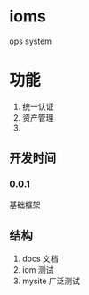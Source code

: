 # ioms
ops system



# 功能
1. 统一认证
2. 资产管理
3.



## 开发时间
### 0.0.1
基础框架



## 结构
1. docs 文档
2. iom 测试
3. mysite 广泛测试



